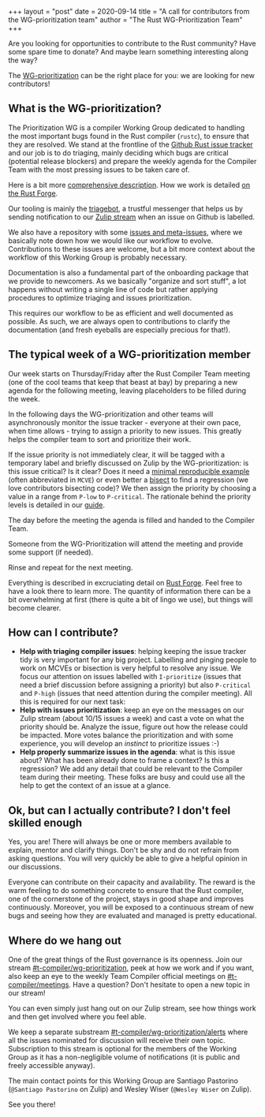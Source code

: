 +++
layout = "post"
date = 2020-09-14
title = "A call for contributors from the WG-prioritization team"
author = "The Rust WG-Prioritization Team"
+++

Are you looking for opportunities to contribute to the Rust community? Have some spare time to donate? And maybe learn something interesting along the way?

The [WG-prioritization][wg-prio] can be the right place for you: we are looking for new contributors!

## What is the WG-prioritization?

The Prioritization WG is a compiler Working Group dedicated to handling the most important bugs found in the Rust compiler (`rustc`), to ensure that they are resolved. We stand at the frontline of the [Github Rust issue tracker](https://github.com/rust-lang/rust/issues) and our job is to do triaging, mainly deciding which bugs are critical (potential release blockers) and prepare the weekly agenda for the Compiler Team with the most pressing issues to be taken care of.

Here is a bit more [comprehensive description][wg-prio]. How we work is detailed [on the Rust Forge](https://forge.rust-lang.org/compiler/prioritization.html).

Our tooling is mainly the [triagebot](https://github.com/rust-lang/triagebot), a trustful messenger that helps us by sending notification to our [Zulip stream][zulip-wg-prio] when an issue on Github is labelled.

We also have a repository with some [issues and meta-issues](https://github.com/rust-lang/compiler-team-prioritization/issues), where we basically note down how we would like our workflow to evolve. Contributions to these issues are welcome, but a bit more context about the workflow of this Working Group is probably necessary.

Documentation is also a fundamental part of the onboarding package that we provide to newcomers. As we basically "organize and sort stuff", a lot happens without writing a single line of code but rather applying procedures to optimize triaging and issues prioritization.

This requires our workflow to be as efficient and well documented as possible. As such, we are always open to contributions to clarify the documentation (and fresh eyeballs are especially precious for that!).

## The typical week of a WG-prioritization member

Our week starts on Thursday/Friday after the Rust Compiler Team meeting (one of the cool teams that keep that beast at bay) by preparing a new agenda for the following meeting, leaving placeholders to be filled during the week.

In the following days the WG-prioritization and other teams will asynchronously monitor the issue tracker - everyone at their own pace, when time allows - trying to assign a priority to new issues. This greatly helps the compiler team to sort and prioritize their work.

If the issue priority is not immediately clear, it will be tagged with a temporary label and briefly discussed on Zulip by the WG-prioritization: is this issue critical? Is it clear? Does it need a [minimal reproducible example](https://stackoverflow.com/help/minimal-reproducible-example) (often abbreviated in `MCVE`) or even better a [bisect](https://github.com/rust-lang/cargo-bisect-rustc) to find a regression (we love contributors bisecting code)? We then assign the priority by choosing a value in a range from `P-low` to `P-critical`. The rationale behind the priority levels is detailed in our [guide](https://forge.rust-lang.org/compiler/prioritization/priority-levels.html).

The day before the meeting the agenda is filled and handed to the Compiler Team.

Someone from the WG-Prioritization will attend the meeting and provide some support (if needed).

Rinse and repeat for the next meeting.

Everything is described in excruciating detail on [Rust Forge](https://forge.rust-lang.org/compiler/prioritization/procedure.html). Feel free to have a look there to learn more. The quantity of information there can be a bit overwhelming at first (there is quite a bit of lingo we use), but things will become clearer.

## How can I contribute?

- **Help with triaging compiler issues**: helping keeping the issue tracker tidy is very important for any big project. Labelling and pinging people to work on MCVEs or bisection is very helpful to resolve any issue. We focus our attention on issues labelled with `I-prioritize` (issues that need a brief discussion before assigning a priority) but also `P-critical` and `P-high` (issues that need attention during the compiler meeting). All this is required for our next task:
- **Help with issues prioritization**: keep an eye on the messages on our Zulip stream (about 10/15 issues a week) and cast a vote on what the priority should be. Analyze the issue, figure out how the release could be impacted. More votes balance the prioritization and with some experience, you will develop an _instinct_ to prioritize issues :-)
- **Help properly summarize issues in the agenda**: what is this issue about? What has been already done to frame a context? Is this a regression? We add any detail that could be relevant to the Compiler team during their meeting. These folks are busy and could use all the help to get the context of an issue at a glance.

## Ok, but can I actually contribute? I don't feel skilled enough

Yes, you are! There will always be one or more members available to explain, mentor and clarify things. Don't be shy and do not refrain from asking questions. You will very quickly be able to give a helpful opinion in our discussions.

Everyone can contribute on their capacity and availability. The reward is the warm feeling to do something concrete to ensure that the Rust compiler, one of the cornerstone of the project, stays in good shape and improves continuously. Moreover, you will be exposed to a continuous stream of new bugs and seeing how they are evaluated and managed is pretty educational.

## Where do we hang out

One of the great things of the Rust governance is its openness. Join our stream [#t-compiler/wg-prioritization][zulip-wg-prio], peek at how we work and if you want, also keep an eye to the weekly Team Compiler official meetings on [#t-compiler/meetings](https://rust-lang.zulipchat.com/#narrow/stream/238009-t-compiler.2Fmeetings). Have a question? Don't hesitate to open a new topic in our stream!

You can even simply just hang out on our Zulip stream, see how things work and then get involved where you feel able.

We keep a separate substream [#t-compiler/wg-prioritization/alerts][zulip-wg-prio-alerts] where all the issues nominated for discussion will receive their own topic. Subscription to this stream is optional for the members of the Working Group as it has a non-negligible volume of notifications (it is public and freely accessible anyway).

The main contact points for this Working Group are Santiago Pastorino (`@Santiago Pastorino` on Zulip) and Wesley Wiser (`@Wesley Wiser` on Zulip).

See you there!

[wg-prio]: https://rust-lang.github.io/compiler-team/working-groups/prioritization
[zulip-wg-prio]: https://rust-lang.zulipchat.com/#narrow/stream/227806-t-compiler.2Fwg-prioritization
[zulip-wg-prio-alerts]: https://rust-lang.zulipchat.com/#narrow/stream/245100-t-compiler.2Fwg-prioritization.2Falerts
